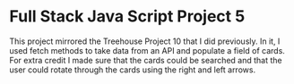 # Full Stack Java Script Project 5

This project mirrored the Treehouse Project 10 that I did previously.  In it, I used fetch methods to take data from an API and populate a field of cards.  For extra credit I made sure that the cards could be searched and that the user could rotate through the cards using the right and left arrows.
